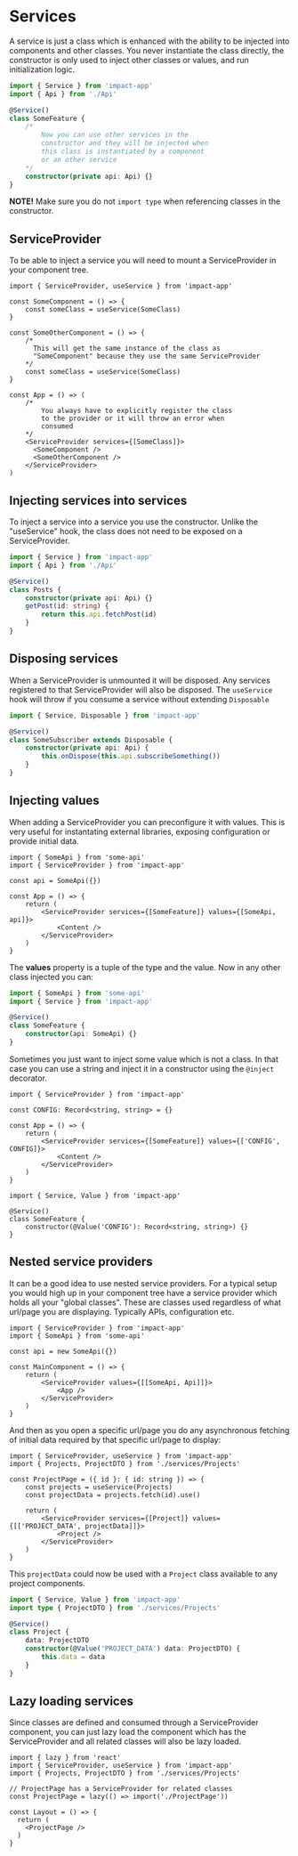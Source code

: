 # Services

A service is just a class which is enhanced with the ability to be injected into components and other classes. You never instantiate the class directly, the constructor is only used to inject other classes or values, and run initialization logic.

```ts
import { Service } from 'impact-app'
import { Api } from './Api'

@Service()
class SomeFeature {
    /* 
        Now you can use other services in the
        constructor and they will be injected when
        this class is instantiated by a component
        or an other service
    */
    constructor(private api: Api) {}
}
```

**NOTE!** Make sure you do not `import type` when referencing classes in the constructor.

## ServiceProvider

To be able to inject a service you will need to mount a ServiceProvider in your component tree.

```tsx
import { ServiceProvider, useService } from 'impact-app'

const SomeComponent = () => {
    const someClass = useService(SomeClass)
}

const SomeOtherComponent = () => {
    /* 
      This will get the same instance of the class as
      "SomeComponent" because they use the same ServiceProvider
    */
    const someClass = useService(SomeClass)
}

const App = () => (
    /*
        You always have to explicitly register the class 
        to the provider or it will throw an error when
        consumed
    */
    <ServiceProvider services={[SomeClass]}>
      <SomeComponent />
      <SomeOtherComponent />
    </ServiceProvider>
)
```


## Injecting services into services

To inject a service into a service you use the constructor. Unlike the "useService" hook, the class does not need to be exposed on a ServiceProvider.

```ts
import { Service } from 'impact-app'
import { Api } from './Api'

@Service()
class Posts {
    constructor(private api: Api) {}
    getPost(id: string) {
        return this.api.fetchPost(id)
    }
}
```

## Disposing services

When a ServiceProvider is unmounted it will be disposed. Any services registered to that ServiceProvider will also be disposed. The `useService` hook will throw if you consume a service without extending `Disposable`

```ts
import { Service, Disposable } from 'impact-app'

@Service()
class SomeSubscriber extends Disposable {
    constructor(private api: Api) {
        this.onDispose(this.api.subscribeSomething())
    }
}
```

## Injecting values

When adding a ServiceProvider you can preconfigure it with values. This is very useful for instantating external libraries, exposing configuration or provide initial data.

```tsx
import { SomeApi } from 'some-api'
import { ServiceProvider } from 'impact-app'

const api = SomeApi({})

const App = () => {
    return (
        <ServiceProvider services={[SomeFeature]} values={[SomeApi, api]}>
            <Content />
        </ServiceProvider>
    )
}
```

The **values** property is a tuple of the type and the value. Now in any other class injected you can:

```ts
import { SomeApi } from 'some-api'
import { Service } from 'impact-app'

@Service()
class SomeFeature {
    constructor(api: SomeApi) {}
}
```

Sometimes you just want to inject some value which is not a class. In that case you can use a string and inject it in a constructor using the `@inject` decorator. 

```tsx
import { ServiceProvider } from 'impact-app'

const CONFIG: Record<string, string> = {}

const App = () => {
    return (
        <ServiceProvider services={[SomeFeature]} values={['CONFIG', CONFIG]}>
            <Content />
        </ServiceProvider>
    )
}
```

```tsx
import { Service, Value } from 'impact-app'

@Service()
class SomeFeature {
    constructor(@Value('CONFIG'): Record<string, string>) {}
}
```

## Nested service providers

It can be a good idea to use nested service providers. For a typical setup you would high up in your component tree have a service provider which holds all your "global classes". These are classes used regardless of what url/page you are displaying. Typically APIs, configuration etc.

```tsx
import { ServiceProvider } from 'impact-app'
import { SomeApi } from 'some-api'

const api = new SomeApi({})

const MainComponent = () => {
    return (
        <ServiceProvider values={[[SomeApi, Api]]}>
            <App />
        </ServiceProvider>
    )
}
```

And then as you open a specific url/page you do any asynchronous fetching of initial data required by that specific url/page to display:

```tsx
import { ServiceProvider, useService } from 'impact-app'
import { Projects, ProjectDTO } from './services/Projects'

const ProjectPage = ({ id }: { id: string }) => {
    const projects = useService(Projects)
    const projectData = projects.fetch(id).use()
    
    return (
        <ServiceProvider services={[Project]} values={[['PROJECT_DATA', projectData]]}>
            <Project />
        </ServiceProvider>
    )
}
```

This `projectData` could now be used with a `Project` class available to any project components.

```ts
import { Service, Value } from 'impact-app'
import type { ProjectDTO } from './services/Projects'

@Service()
class Project {
    data: ProjectDTO
    constructor(@Value('PROJECT_DATA') data: ProjectDTO) {
        this.data = data
    }
}
```

## Lazy loading services

Since classes are defined and consumed through a ServiceProvider component, you can just lazy load the component which has the ServiceProvider and all related classes will also be lazy loaded.

```tsx
import { lazy } from 'react'
import { ServiceProvider, useService } from 'impact-app'
import { Projects, ProjectDTO } from './services/Projects'

// ProjectPage has a ServiceProvider for related classes
const ProjectPage = lazy(() => import('./ProjectPage'))

const Layout = () => {
  return (
    <ProjectPage />
  )
}
```
